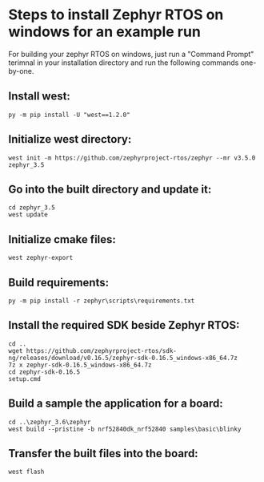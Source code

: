 # Steps to install Zephyr RTOS on windows for an example run
For building your zephyr RTOS on windows, just run a "Command Prompt" terimnal in your installation directory and run the following commands one-by-one.

## Install west:
```
py -m pip install -U "west==1.2.0"
```

## Initialize west directory:
```
west init -m https://github.com/zephyrproject-rtos/zephyr --mr v3.5.0 zephyr_3.5
```

## Go into the built directory and update it:
```
cd zephyr_3.5
west update
```

## Initialize cmake files:
```
west zephyr-export
```

## Build requirements:
```
py -m pip install -r zephyr\scripts\requirements.txt
```

## Install the required SDK beside Zephyr RTOS:
```
cd ..
wget https://github.com/zephyrproject-rtos/sdk-ng/releases/download/v0.16.5/zephyr-sdk-0.16.5_windows-x86_64.7z
7z x zephyr-sdk-0.16.5_windows-x86_64.7z
cd zephyr-sdk-0.16.5
setup.cmd
```

## Build a sample the application for a board:
```
cd ..\zephyr_3.6\zephyr
west build --pristine -b nrf52840dk_nrf52840 samples\basic\blinky
```

## Transfer the built files into the board:
```
west flash
```
